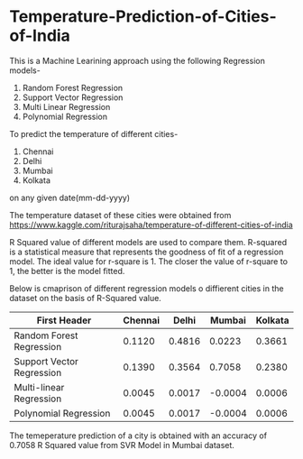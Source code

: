 # Temperature-Prediction-of-Cities-of-India

This is a Machine Learining approach using the following Regression models-
1) Random Forest Regression
2) Support Vector Regression
3) Multi Linear Regression
4) Polynomial Regression

To predict the temperature of different cities-
1) Chennai
2) Delhi
3) Mumbai
4) Kolkata

on any given date(mm-dd-yyyy)

The temperature dataset of these cities were obtained from https://www.kaggle.com/riturajsaha/temperature-of-different-cities-of-india

R Squared value of different models are used to compare them. R-squared is a statistical measure that represents the goodness of fit of a regression model. The ideal value for r-square is 1. The closer the value of r-square to 1, the better is the model fitted.

Below is cmaprison of different regression models o diffierent cities in the dataset on the basis of R-Squared value.

| First Header  | Chennai | Delhi | Mumbai | Kolkata |
| ------------- | ------------- | ------------- | ------------- | ------------- |
| Random Forest Regression  | 0.1120  | 0.4816  | 0.0223  | 0.3661  |
| Support Vector Regression  | 0.1390  | 0.3564  | 0.7058  | 0.2380  |
| Multi-linear Regression | 0.0045  | 0.0017  | -0.0004  | 0.0006  |
| Polynomial Regression  | 0.0045  | 0.0017  | -0.0004  | 0.0006  |

The temeperature prediction of a city is obtained with an accuracy of 0.7058 R Squared value from SVR Model in Mumbai dataset.
